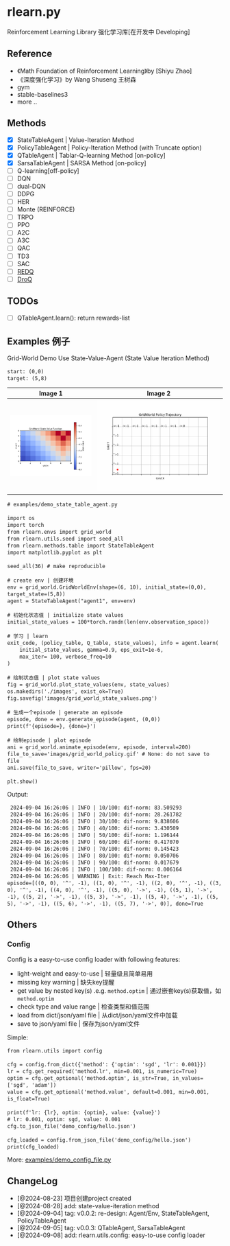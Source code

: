 # rlearn.py
Reinforcement Learning Library
强化学习库[在开发中 Developing]

## Reference
- 《Math Foundation of Reinforcement Learning》by [Shiyu Zhao]
- 《深度强化学习》by Wang Shuseng 王树森
- gym 
- stable-baselines3
- more ..

## Methods
- [x] StateTableAgent   | Value-Iteration Method
- [x] PolicyTableAgent  | Policy-Iteration Method (with Truncate option)
- [x] QTableAgent       | Tablar-Q-learning Method [on-policy]
- [x] SarsaTableAgent   | SARSA Method [on-policy]
- [ ] Q-learning[off-policy]
- [ ] DQN
- [ ] dual-DQN
- [ ] DDPG
- [ ] HER
- [ ] Monte (REINFORCE)
- [ ] TRPO
- [ ] PPO
- [ ] A2C
- [ ] A3C
- [ ] QAC
- [ ] TD3
- [ ] SAC
- [ ] [REDQ](https://arxiv.org/abs/2101.05982)
- [ ] [DroQ](https://github.com/TakuyaHiraoka/Dropout-Q-Functions-for-Doubly-Efficient-Reinforcement-Learning)

## TODOs
- [ ] QTableAgent.learn(): return rewards-list

## Examples 例子
Grid-World Demo
Use State-Value-Agent (State Value Iteration Method)
```
start: (0,0)
target: (5,8)
```
| Image 1 | Image 2 |
|---------|---------|
|![state-values](examples/images/grid_world_state_values.png) | ![policy](examples/images/grid_world_policy.gif)|

```
# examples/demo_state_table_agent.py

import os
import torch
from rlearn.envs import grid_world
from rlearn.utils.seed import seed_all
from rlearn.methods.table import StateTableAgent
import matplotlib.pyplot as plt

seed_all(36) # make reproducible

# create env | 创建环境
env = grid_world.GridWorldEnv(shape=(6, 10), initial_state=(0,0), target_state=(5,8))
agent = StateTableAgent("agent1", env=env)

# 初始化状态值 | initialize state values
initial_state_values = 100*torch.randn(len(env.observation_space))

# 学习 | learn
exit_code, (policy_table, Q_table, state_values), info = agent.learn(
    initial_state_values, gamma=0.9, eps_exit=1e-6,
    max_iter= 100, verbose_freq=10
)

# 绘制状态值 | plot state values
fig = grid_world.plot_state_values(env, state_values)
os.makedirs('./images', exist_ok=True)
fig.savefig('images/grid_world_state_values.png')

# 生成一个episode | generate an episode
episode, done = env.generate_episode(agent, (0,0))
print(f'{episode=}, {done=}')

# 绘制episode | plot episode
ani = grid_world.animate_episode(env, episode, interval=200)
file_to_save='images/grid_world_policy.gif' # None: do not save to file
ani.save(file_to_save, writer='pillow', fps=20)

plt.show()
```

Output:
```
 2024-09-04 16:26:06 | INFO | 10/100: dif-norm: 83.509293
 2024-09-04 16:26:06 | INFO | 20/100: dif-norm: 28.261782
 2024-09-04 16:26:06 | INFO | 30/100: dif-norm: 9.838606
 2024-09-04 16:26:06 | INFO | 40/100: dif-norm: 3.430509
 2024-09-04 16:26:06 | INFO | 50/100: dif-norm: 1.196144
 2024-09-04 16:26:06 | INFO | 60/100: dif-norm: 0.417070
 2024-09-04 16:26:06 | INFO | 70/100: dif-norm: 0.145423
 2024-09-04 16:26:06 | INFO | 80/100: dif-norm: 0.050706
 2024-09-04 16:26:06 | INFO | 90/100: dif-norm: 0.017679
 2024-09-04 16:26:06 | INFO | 100/100: dif-norm: 0.006164
 2024-09-04 16:26:06 | WARNING | Exit: Reach Max-Iter
episode=[((0, 0), '^', -1), ((1, 0), '^', -1), ((2, 0), '^', -1), ((3, 0), '^', -1), ((4, 0), '^', -1), ((5, 0), '->', -1), ((5, 1), '->', -1), ((5, 2), '->', -1), ((5, 3), '->', -1), ((5, 4), '->', -1), ((5, 5), '->', -1), ((5, 6), '->', -1), ((5, 7), '->', 0)], done=True
```

## Others
### Config
Config is a easy-to-use config loader with following features:
- light-weight and easy-to-use | 轻量级且简单易用
- missing key warning | 缺失key提醒 
- get value by nested key(s) .e.g. `method.optim` | 通过嵌套key(s)获取值，如`method.optim`
- check type and value range | 检查类型和值范围
- load from dict/json/yaml file | 从dict/json/yaml文件中加载
- save to json/yaml file | 保存为json/yaml文件

Simple: 
```
from rlearn.utils import config

cfg = config.from_dict({'method': {'optim': 'sgd', 'lr': 0.001}})
lr = cfg.get_required('method.lr', min=0.001, is_numeric=True)
optim = cfg.get_optional('method.optim', is_str=True, in_values=['sgd', 'adam'])
value = cfg.get_optional('method.value', default=0.001, min=0.001, is_float=True)

print(f'lr: {lr}, optim: {optim}, value: {value}')
# lr: 0.001, optim: sgd, value: 0.001
cfg.to_json_file('demo_config/hello.json')

cfg_loaded = config.from_json_file('demo_config/hello.json')
print(cfg_loaded)
```
More: [examples/demo_config_file.py](examples/demo_config_file.py)

## ChangeLog
- [@2024-08-23] 项目创建project created
- [@2024-08-28] add: state-value-iteration method
- [@2024-09-04] tag: v0.0.2: re-design: Agent/Env, StateTableAgent, PolicyTableAgent
- [@2024-09-05] tag: v0.0.3: QTableAgent, SarsaTableAgent
- [@2024-09-08] add: rlearn.utils.config: easy-to-use config loader
